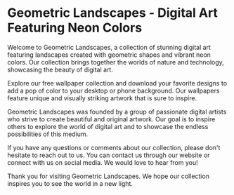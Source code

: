 <!--font:Poppins-->

# Geometric Landscapes - Digital Art Featuring Neon Colors

Welcome to Geometric Landscapes, a collection of stunning digital art featuring landscapes created with geometric shapes and vibrant neon colors. Our collection brings together the worlds of nature and technology, showcasing the beauty of digital art.

Explore our free wallpaper collection and download your favorite designs to add a pop of color to your desktop or phone background. Our wallpapers feature unique and visually striking artwork that is sure to inspire.

Geometric Landscapes was founded by a group of passionate digital artists who strive to create beautiful and original artwork. Our goal is to inspire others to explore the world of digital art and to showcase the endless possibilities of this medium.

If you have any questions or comments about our collection, please don't hesitate to reach out to us. You can contact us through our website or connect with us on social media. We would love to hear from you!

Thank you for visiting Geometric Landscapes. We hope our collection inspires you to see the world in a new light.

<!--

Write me markdown content of website with wallpaper:

"A digital landscape with geometric shapes and neon colors"

The header of the page should not be copy of the text but rather a real content of the website which is using this wallpaper.


---


# Geometric Landscapes - A Digital Art Collection

Welcome to Geometric Landscapes, a digital art collection featuring stunning landscapes created with geometric shapes and vibrant neon colors. Our collection showcases the beauty of digital art and brings together the worlds of nature and technology.

## Wallpaper Downloads

Explore our collection of wallpapers and download your favorite designs for free. Whether you're looking to add a pop of color to your desktop or phone background, our collection has something for everyone.

## About Us

Geometric Landscapes was founded by a group of digital artists who share a passion for creating unique and visually stunning artwork. Our goal is to inspire others to explore the world of digital art and to showcase the endless possibilities of this medium.

## Contact Us

If you have any questions or comments about our collection, please don't hesitate to reach out to us. You can contact us through our website or connect with us on social media. We'd love to hear from you!

Thank you for visiting Geometric Landscapes. We hope our collection inspires you to see the world in a new light.


---


Heading is too long, rewrite whole content.


---


# Geometric Landscapes - A Digital Art Collection

Welcome to Geometric Landscapes, a digital art collection that showcases stunning landscapes created with geometric shapes and vibrant neon colors. Our collection brings together the worlds of nature and technology, highlighting the beauty of digital art.

Explore our collection of free wallpapers and download your favorite designs to add a pop of color to your desktop or phone background. Our wallpapers feature unique and visually stunning artwork that is sure to inspire.

Geometric Landscapes was founded by a group of digital artists who share a passion for creating beautiful and original artwork. Our goal is to inspire others to explore the world of digital art and to showcase the endless possibilities of this medium.

If you have any questions or comments about our collection, please don't hesitate to reach out to us. You can contact us through our website or connect with us on social media. We'd love to hear from you!

Thank you for visiting Geometric Landscapes. We hope our collection inspires you to see the world in a new light.


---


Heading is too long, rewrite whole content.


---


# Geometric Landscapes - Digital Art Collection

Welcome to Geometric Landscapes, a collection of stunning digital art featuring landscapes created with geometric shapes and vibrant neon colors. Our collection brings together the worlds of nature and technology, showcasing the beauty of digital art.

Explore our free wallpaper collection and download your favorite designs to add a pop of color to your desktop or phone background. Our wallpapers feature unique and visually striking artwork that is sure to inspire.

Geometric Landscapes was founded by a group of passionate digital artists who strive to create beautiful and original artwork. Our goal is to inspire others to explore the world of digital art and to showcase the endless possibilities of this medium.

If you have any questions or comments about our collection, please don't hesitate to reach out to us. You can contact us through our website or connect with us on social media. We would love to hear from you!

Thank you for visiting Geometric Landscapes. We hope our collection inspires you to see the world in a new light.


---


Heading is too long, rewrite whole content.


---


# Geometric Landscapes - Digital Art Featuring Neon Colors

Welcome to Geometric Landscapes, a collection of stunning digital art featuring landscapes created with geometric shapes and vibrant neon colors. Our collection brings together the worlds of nature and technology, showcasing the beauty of digital art.

Explore our free wallpaper collection and download your favorite designs to add a pop of color to your desktop or phone background. Our wallpapers feature unique and visually striking artwork that is sure to inspire.

Geometric Landscapes was founded by a group of passionate digital artists who strive to create beautiful and original artwork. Our goal is to inspire others to explore the world of digital art and to showcase the endless possibilities of this medium.

If you have any questions or comments about our collection, please don't hesitate to reach out to us. You can contact us through our website or connect with us on social media. We would love to hear from you!

Thank you for visiting Geometric Landscapes. We hope our collection inspires you to see the world in a new light.


---


Write me a Google font which is best fitting for the website.

Pick from the list:
- Raleway
- Alegreya
- Lato
- Exo 2
- Montserrat
- Poppins
- Barlow Condensed
- Roboto
- Orbitron
- IBM Plex Sans
- Inter
- Open Sans
- Playfair Display
- Lobster
- Great Vibes
- Futura
- Dancing Script


Write just the font name nothing else.


---


Poppins

-->
